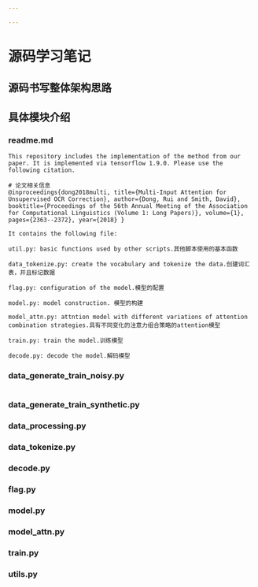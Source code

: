 ```yaml
---

---
```


# **源码学习笔记**

## **源码书写整体架构思路**







## **具体模块介绍**

### **readme.md**

~~~
This repository includes the implementation of the method from our paper. It is implemented via tensorflow 1.9.0. Please use the following citation.

# 论文相关信息
@inproceedings{dong2018multi, title={Multi-Input Attention for Unsupervised OCR Correction}, author={Dong, Rui and Smith, David}, booktitle={Proceedings of the 56th Annual Meeting of the Association for Computational Linguistics (Volume 1: Long Papers)}, volume={1}, pages={2363--2372}, year={2018} }

It contains the following file:

util.py: basic functions used by other scripts.其他脚本使用的基本函数

data_tokenize.py: create the vocabulary and tokenize the data.创建词汇表，并且标记数据

flag.py: configuration of the model.模型的配置

model.py: model construction. 模型的构建

model_attn.py: attntion model with different variations of attention combination strategies.具有不同变化的注意力组合策略的attention模型

train.py: train the model.训练模型

decode.py: decode the model.解码模型
~~~

### **data_generate_train_noisy.py**



~~~

~~~



### **data_generate_train_synthetic.py**



### **data_processing**.py





### **data_tokenize.py**





### **decode.py**



### **flag.py**





### **model.py**





### **model_attn.py**



### train.py



### **utils.py**



